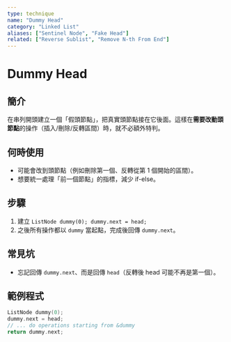 ```yaml
---
type: technique
name: "Dummy Head"
category: "Linked List"
aliases: ["Sentinel Node", "Fake Head"]
related: ["Reverse Sublist", "Remove N-th From End"]
---
```


# Dummy Head

## 簡介
在串列開頭建立一個「假頭節點」，把真實頭節點接在它後面。這樣在**需要改動頭節點**的操作（插入/刪除/反轉區間）時，就不必額外特判。

## 何時使用
- 可能會改到頭節點（例如刪除第一個、反轉從第 1 個開始的區間）。
- 想要統一處理「前一個節點」的指標，減少 if-else。

## 步驟
1. 建立 `ListNode dummy(0); dummy.next = head;`
2. 之後所有操作都以 `dummy` 當起點，完成後回傳 `dummy.next`。

## 常見坑
- 忘記回傳 `dummy.next`、而是回傳 `head`（反轉後 head 可能不再是第一個）。

## 範例程式
```cpp
ListNode dummy(0);
dummy.next = head;
// ... do operations starting from &dummy
return dummy.next;
```